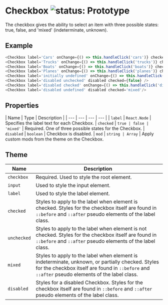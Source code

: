 # Checkbox ![status: Prototype](https://img.shields.io/badge/status-prototype-orange.svg)

The checkbox gives the ability to select an item with three possible states: true, false, and 'mixed' (indeterminate, unknown).

## Example

```javascript
<Checkbox label='Cars' onChange={() => this.handleClick('cars')} checked={this.state.cars} />
<Checkbox label='Trucks' onChange={() => this.handleClick('trucks')} checked={this.state.trucks} />
<Checkbox label='Boats' onChange={() => this.handleClick('boats')} checked={this.state.boats} />
<Checkbox label='Planes' onChange={() => this.handleClick('planes')} checked={this.state.planes} />
<Checkbox label='initially undefined' onChange={() => this.handleClick('other')} checked={this.state.other} />
<Checkbox label='disabled unchecked' disabled checked={false} />
<Checkbox label='disabled checked' onChange={() => this.handleClick('disabled')} disabled checked={true} />
<Checkbox label='disabled undefined' disabled checked='mixed'/>
```
## Properties

| Name | Type | Description |
| --- | --- | --- | --- |
| `label` | `React.Node` | Specifies the label text for each Checkbox.
| `checked` | <code>true &#124; false &#124; 'mixed'</code> | Required. One of three possible states for the Checkbox.
| `disabled` | `boolean` | Checkbox is disabled.
| `mod` | <code>string &#124; Array<string></code> | Apply custom mods from the theme on the Checkbox.

## Theme

| Name | Description |
| ---  | ----------- |
| `checkbox` | Required. Used to style the root element. |
| `input` | Used to style the input element. |
| `label` | Used to style the label element. |
| `checked` | Styles to apply to the label when element is checked. Styles for the checkbox itself are found in `::before` and `::after` pseudo elements of the label class. |
| `unchecked` | Styles to apply to the label when element is not checked. Styles for the checkbox itself are found in `::before` and `::after` pseudo elements of the label class. |
| `mixed` | Styles to apply to the label when element is indeterminate, unknown, or partially checked. Styles for the checkbox itself are found in `::before` and `::after` pseudo elements of the label class. |
| `disabled` | Styles for a disabled Checkbox. Styles for the checkbox itself are found in `::before` and `::after` pseudo elements of the label class. |
